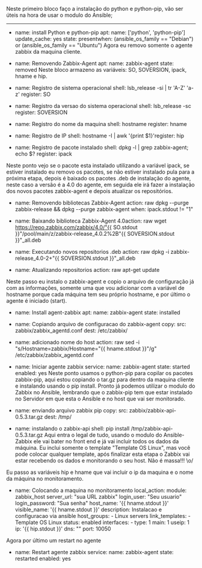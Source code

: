 Neste primeiro bloco faço a instalação do python e python-pip, vão ser úteis na hora de usar o modulo do Ansible;

---
- name: install Python e python-pip
  apt:
    name: ['python', 'python-pip']
    update_cache: yes
    state: presentwhen: (ansible_os_family == "Debian") or (ansible_os_family == "Ubuntu")
Agora eu removo somente o agente zabbix da maquina cliente.

- name: Removendo Zabbix-Agent
  apt: 
    name: zabbix-agent
    state: removed
Neste bloco armazeno as variáveis: SO, SOVERSION, ipack, hname e hip.

- name: Registro de sistema operacional
  shell: lsb_release -si | tr 'A-Z' 'a-z'
  register: SO

- name: Registro da versao do sistema operacional
  shell: lsb_release -sc
  register: SOVERSION
 
- name: Registro do nome da maquina 
  shell: hostname
  register: hname

- name: Registro de IP
  shell: hostname -I | awk '{print $1}'register: hip

- name: Registro de pacote instalado
  shell: dpkg -l | grep zabbix-agent; echo $?
  register: ipack  
  
Neste ponto vejo se o pacote esta instalado utilizando a variável ipack, se estiver instalado eu removo os pacotes, se não estiver instalado pula para a próxima etapa, depois é baixado os pacotes .deb de instalação do agente, neste caso a versão é a 4.0 do agente, em seguida ele irá fazer a instalação dos novos pacotes zabbix-agent e depois atualizar os repositórios.

- name: Removendo bibliotecas Zabbix-Agent
  action: raw dpkg --purge zabbix-release && dpkg --purge zabbix-agent
  when: ipack.stdout != "1"


- name: Baixando biblioteca Zabbix-Agent 4.0action: raw wget https://repo.zabbix.com/zabbix/4.0/"{{ SO.stdout }}"/pool/main/z/zabbix-release_4.0.2%2B"{{ SOVERSION.stdout }}"_all.deb
  
- name: Executando novos repositorios .deb
  action: raw dpkg -i zabbix-release_4.0-2+"{{ SOVERSION.stdout }}"_all.deb


- name: Atualizando repositorios
  action: raw apt-get update
  
Neste passo eu instalo o zabbix-agent e copio o arquivo de configuração já com as informações, somente uma que vou adicionar com a variável de hostname porque cada máquina tem seu próprio hostname, e por último o agente é iniciado (start).

- name: Install agent-zabbix
  apt:
    name: zabbix-agent
    state: installed
       
- name: Copiando arquivo de configuracao do zabbix-agent
  copy:
    src: zabbix/zabbix_agentd.conf
    dest: /etc/zabbix/

- name: adicionado nome do host
  action: raw sed -i "s/Hostname=zabbix/Hostname="{{ hname.stdout }}"/g" /etc/zabbix/zabbix_agentd.conf

- name: Iniciar agente zabbix
  service:
    name: zabbix-agent
    state: started
    enabled: yes
Neste ponto usamos o python-pip para copilar os pacotes zabbix-pip, aqui estou copiando o tar.gz para dentro da maquina cliente e instalando usando o pip install. Pronto já podemos utilizar o modulo do Zabbix no Ansible, lembrando que o zabbix-pip tem que estar instalado no Servidor em que esta o Ansible e no host que vai ser monitorado.

- name: enviando arquivo zabbix pip
  copy: 
    src: zabbix/zabbix-api-0.5.3.tar.gz
    dest: /tmp/    
 
- name: instalando o zabbix-api
  shell: pip install /tmp/zabbix-api-0.5.3.tar.gz
Aqui entra o legal de tudo, usando o modulo do Ansible-Zabbix ele vai bater no front end e já vai incluir todos os dados da máquina. Eu inclui somente o template "Template OS Linux", mas você pode colocar qualquer template, após finalizar esta etapa o Zabbix vai estar recebendo os dados e monitorando o seu host. Não é massa!!! \o/

Eu passo as variáveis hip e hname que vai incluir o ip da maquina e o nome da máquina no monitoramento.

- name: Colocando a maquina no monitoramento
  local_action:
    module: zabbix_host
    server_url: "sua URL zabbix"
    login_user: "Seu usuario"
    login_password: "Sua senha"
    host_name: '{{ hname.stdout }}'
    visible_name: '{{ hname.stdout }}'
    description: Instalacao e configuracao via ansible
    host_groups:
      - Linux servers
    link_templates:
      - Template OS Linux
    status: enabled
    interfaces:
      - type: 1
        main: 1
        useip: 1
        ip: '{{ hip.stdout }}'
        dns: ""
        port: 10050

Agora por último um restart no agente

- name: Restart agente zabbix
  service:
    name: zabbix-agent
    state: restarted
    enabled: yes
